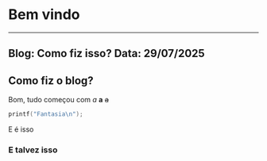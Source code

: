 # Bem vindo

---
Blog: Como fiz isso?
Data: 29/07/2025
---

## Como fiz o blog?

Bom, tudo começou com
*a* **a** ~~a~~

```c
printf("Fantasia\n");
```

E é isso

### E talvez isso
